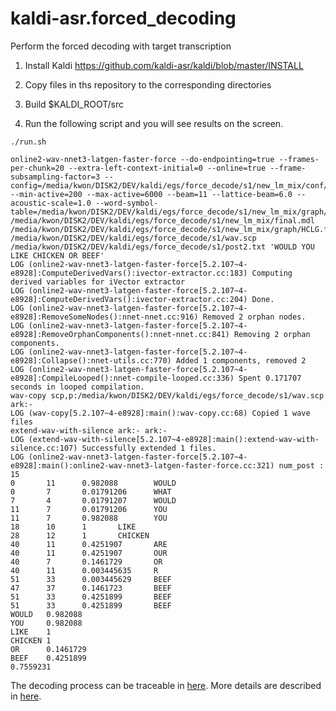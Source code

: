 # kaldi-asr.forced_decoding
Perform the forced decoding with target transcription

1. Install Kaldi
https://github.com/kaldi-asr/kaldi/blob/master/INSTALL

2. Copy files in ths repository to the corresponding directories

3. Build $KALDI_ROOT/src

4. Run the following script and you will see results on the screen.

```
./run.sh 
```
```
online2-wav-nnet3-latgen-faster-force --do-endpointing=true --frames-per-chunk=20 --extra-left-context-initial=0 --online=true --frame-subsampling-factor=3 --config=/media/kwon/DISK2/DEV/kaldi/egs/force_decode/s1/new_lm_mix/conf/online.conf --min-active=200 --max-active=6000 --beam=11 --lattice-beam=6.0 --acoustic-scale=1.0 --word-symbol-table=/media/kwon/DISK2/DEV/kaldi/egs/force_decode/s1/new_lm_mix/graph/words.txt /media/kwon/DISK2/DEV/kaldi/egs/force_decode/s1/new_lm_mix/final.mdl /media/kwon/DISK2/DEV/kaldi/egs/force_decode/s1/new_lm_mix/graph/HCLG.fst /media/kwon/DISK2/DEV/kaldi/egs/force_decode/s1/wav.scp /media/kwon/DISK2/DEV/kaldi/egs/force_decode/s1/post2.txt 'WOULD YOU LIKE CHICKEN OR BEEF' 
LOG (online2-wav-nnet3-latgen-faster-force[5.2.107~4-e8928]:ComputeDerivedVars():ivector-extractor.cc:183) Computing derived variables for iVector extractor
LOG (online2-wav-nnet3-latgen-faster-force[5.2.107~4-e8928]:ComputeDerivedVars():ivector-extractor.cc:204) Done.
LOG (online2-wav-nnet3-latgen-faster-force[5.2.107~4-e8928]:RemoveSomeNodes():nnet-nnet.cc:916) Removed 2 orphan nodes.
LOG (online2-wav-nnet3-latgen-faster-force[5.2.107~4-e8928]:RemoveOrphanComponents():nnet-nnet.cc:841) Removing 2 orphan components.
LOG (online2-wav-nnet3-latgen-faster-force[5.2.107~4-e8928]:Collapse():nnet-utils.cc:770) Added 1 components, removed 2
LOG (online2-wav-nnet3-latgen-faster-force[5.2.107~4-e8928]:CompileLooped():nnet-compile-looped.cc:336) Spent 0.171707 seconds in looped compilation.
wav-copy scp,p:/media/kwon/DISK2/DEV/kaldi/egs/force_decode/s1/wav.scp ark:- 
LOG (wav-copy[5.2.107~4-e8928]:main():wav-copy.cc:68) Copied 1 wave files
extend-wav-with-silence ark:- ark:- 
LOG (extend-wav-with-silence[5.2.107~4-e8928]:main():extend-wav-with-silence.cc:107) Successfully extended 1 files.
LOG (online2-wav-nnet3-latgen-faster-force[5.2.107~4-e8928]:main():online2-wav-nnet3-latgen-faster-force.cc:321) num_post : 15
0       11      0.982088        WOULD
0       7       0.01791206      WHAT
7       4       0.01791207      WOULD
11      7       0.01791206      YOU
11      7       0.982088        YOU
18      10      1       LIKE
28      12      1       CHICKEN
40      11      0.4251907       ARE
40      11      0.4251907       OUR
40      7       0.1461729       OR
40      11      0.003445635     R
51      33      0.003445629     BEEF
47      37      0.1461723       BEEF
51      33      0.4251899       BEEF
51      33      0.4251899       BEEF
WOULD   0.982088
YOU     0.982088
LIKE    1
CHICKEN 1
OR      0.1461729
BEEF    0.4251899
0.7559231
```

The decoding process can be traceable in [here](https://github.com/homink/kaldi-asr.forced_decoding/blob/master/kaldi_nnet3_online_decoding.pdf). More details are described in [here](http://homepages.inf.ed.ac.uk/aghoshal/pubs/icassp12-lattices.pdf).
